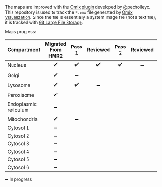 The maps are improved with the [Omix plugin](https://github.com/SysBioChalmers/OMIX_plugin) developed by @pecholleyc.  
This repository is used to track the `*.omx` file generated by [Omix Visualization](https://www.omix-visualization.com). Since the file is essentially a system image file (not a text file), it is tracked with [Git Large File Storage](https://git-lfs.github.com/).

Maps progress:

| Compartment | Migrated From HMR2 | Pass 1 | Reviewed | Pass 2 | Reviewed | Pass 3 | Reviewed | Done  |
| ----------- | :----------------: | :----: | :------: | :----: | :------: | :----: | :------: | :---: |
| Nucleus     | :heavy_check_mark: | :heavy_check_mark: | :heavy_check_mark: |   :heavy_check_mark:  | :heavy_minus_sign:       |     |        |     |
| Golgi       | :heavy_check_mark: | :heavy_minus_sign:      |        |     |        |     |        |     |
| Lysosome    | :heavy_check_mark: | :heavy_check_mark:      | :heavy_minus_sign:       |     |        |     |        |     |
| Peroxisome  | :heavy_check_mark: |     |        |     |        |     |        |     |
| Endoplasmic reticulum  | :heavy_minus_sign:                 |     |        |     |        |     |        |     |
| Mitochondria | :heavy_check_mark:| :heavy_minus_sign:      |        |     |        |     |        |     |
| Cytosol 1   | :heavy_minus_sign: |     |        |     |        |     |        |     |
| Cytosol 2   | :heavy_minus_sign: |     |        |     |        |     |        |     |
| Cytosol 3   | :heavy_minus_sign: |     |        |     |        |     |        |     |
| Cytosol 4   | :heavy_minus_sign: |     |        |     |        |     |        |     |
| Cytosol 5   | :heavy_minus_sign: |     |        |     |        |     |        |     |
| Cytosol 6   | :heavy_minus_sign: |     |        |     |        |     |        |     |

:heavy_minus_sign:  In progress
